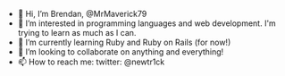 - 👋 Hi, I’m Brendan, @MrMaverick79
- 👀 I’m interested in programming languages and web development. I'm trying to learn as much as I can.
- 🌱 I’m currently learning Ruby and Ruby on Rails (for now!)
- 💞️ I’m looking to collaborate on anything and everything!
- 📫 How to reach me: 
  twitter: @newtr1ck

<!---
MrMaverick79/MrMaverick79 is a ✨ special ✨ repository because its `README.md` (this file) appears on your GitHub profile.
You can click the Preview link to take a look at your changes.
--->
